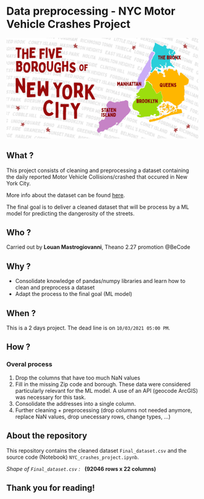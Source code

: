 # Data preprocessing - NYC Motor Vehicle Crashes Project

<img src="https://github.com/Louan-M/nyc-crashes/blob/main/Images/boroughs_NYC.png" width="550">

## What ?

This project consists of cleaning and preprocessing a dataset containing the daily reported Motor Vehicle Collisions/crashed that occured in New York City.

More info about the dataset can be found [here](https://data.cityofnewyork.us/Public-Safety/Motor-Vehicle-Collisions-Crashes/h9gi-nx95).

The final goal is to deliver a cleaned dataset that will be process by a ML model for predicting the dangerosity of the streets.

## Who ?

Carried out by **Louan Mastrogiovanni**,  Theano 2.27 promotion @BeCode


## Why ?

- Consolidate knowledge of pandas/numpy libraries and learn how to clean and preprocess a dataset
- Adapt the process to the final goal (ML model)

## When ?

This is a 2 days project. The dead line is on `10/03/2021 05:00 PM`.

## How ?

### Overal process
1) Drop the columns that have too much NaN values
2) Fill in the missing Zip code and borough. These data were considered particularly relevant for the ML model. A use of an API (geocode ArcGIS) was necessary for this task.
3) Consolidate the addresses into a single column. 
4) Further cleaning + preprocessing (drop columns not needed anymore, replace NaN values, drop unecessary rows, change types, ...)

## About the repository

This repository contains the cleaned dataset `Final_dataset.csv` and the source code (Notebook) `NYC_crashes_project.ipynb`. 

*Shape of `Final_dataset.csv` :* 
&nbsp;
**(92046 rows x 22 columns)**
&nbsp;
## Thank you for reading!
